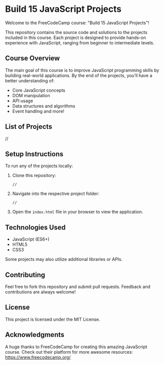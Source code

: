 # Build 15 JavaScript Projects

Welcome to the FreeCodeCamp course: "Build 15 JavaScript Projects"!

This repository contains the source code and solutions to the projects included in this course. Each project is designed to provide hands-on experience with JavaScript, ranging from beginner to intermediate levels.

## Course Overview

The main goal of this course is to improve JavaScript programming skills by building real-world applications. By the end of the projects, you'll have a better understanding of:

- Core JavaScript concepts
- DOM manipulation
- API usage
- Data structures and algorithms
- Event handling and more!

## List of Projects

//

## Setup Instructions

To run any of the projects locally:

1. Clone this repository:
   ```
   //
   ```
2. Navigate into the respective project folder:
   ```
   //
   ```
3. Open the `index.html` file in your browser to view the application.

## Technologies Used

- JavaScript (ES6+)
- HTML5
- CSS3

Some projects may also utilize additional libraries or APIs.

## Contributing

Feel free to fork this repository and submit pull requests. Feedback and contributions are always welcome!

## License

This project is licensed under the MIT License.

## Acknowledgments

A huge thanks to FreeCodeCamp for creating this amazing JavaScript course. Check out their platform for more awesome resources: https://www.freecodecamp.org/